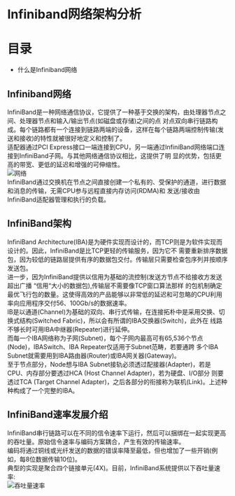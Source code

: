Infiniband网络架构分析
==

目录
==

- 什么是Infiniband网络     

Infiniband网络
----
InfiniBand是一种网络通信协议，它提供了一种基于交换的架构，由处理器节点之间、处理器节点和输入/输出节点(如磁盘或存储)之间的点
对点双向串行链路构成。每个链路都有一个连接到链路两端的设备，这样在每个链路两端控制传输(发送和接收)的特性就被很好地定义和控制了。  
适配器通过PCI Express接口一端连接到CPU，另一端通过InfiniBand网络端口连接到InfiniBand子网。与其他网络通信协议相比，这提供了明
显的优势，包括更高的带宽、更低的延迟和增强的可伸缩性。   
![网络](http://m.qpic.cn/psc?/V10d7b8e2YPTcE/T7ZeoLlLvDuhDKIHjjjMLVQ0EdCmxjnUo4TUeU*22KEuab75u09MD9IpzerADZDgUMmHZIzpx7qFZI4I51gay7LUN4hmRBrRubQaD3xAzzY!/b&bo=dgIuAQAAAAARF3s!&rf=viewer_4)    
InfiniBand通过交换机在节点之间直接创建一个私有的、受保护的通道，进行数据和消息的传输，无需CPU参与远程直接内存访问(RDMA)和
发送/接收由InfiniBand适配器管理和执行的负载。   

InfiniBand架构
----
InfiniBand Architecture(IBA)是为硬件实现而设计的，而TCP则是为软件实现而设计的。因此，InfiniBand是比TCP更轻的传输服务，因为它不
需要重新排序数据包，因为较低的链路层提供有序的数据包交付。传输层只需要检查包序列并按顺序发送包。    
进一步，因为InfiniBand提供以信用为基础的流控制(发送方节点不给接收方发送超出广播 “信用“大小的数据包),传输层不需要像TCP窗口算法那样
的包机制确定最优飞行包的数量。这使得高效的产品能够以非常低的延迟和可忽略的CPU利用率向应用程序交付56、100Gb/s的数据速率。    
IB是以通道(Channel)为基础的双向、串行式传输，在连接拓朴中是采用交换、切换式结构(Switched Fabric)，所以会有所谓的IBA交换器(Switch)，此外在
线路不够长时可用IBA中继器(Repeater)进行延伸。    
而每一个IBA网络称为子网(Subnet)，每个子网内最高可有65,536个节点(Node)，IBASwitch、IBA Repeater仅适用于Subnet范畴，若要通跨
多个IBA Subnet就需要用到IBA路由器(Router)或IBA网关器(Gateway)。    
至于节点部分，Node想与IBA Subnet接轨必须透过配接器(Adapter)，若是CPU、内存部分要透过HCA (Host Channel Adapter)，若为硬盘、I/O部分
则要透过TCA (Target Channel Adapter)，之后各部分的衔接称为联机(Link)。上述种种构成了一个完整的IBA。     

InfiniBand速率发展介绍               
----        
InfiniBand串行链路可以在不同的信令速率下运行，然后可以捆绑在一起实现更高的吞吐量。原始信令速率与编码方案耦合，产生有效的传输速率。   
编码将通过铜线或光纤发送的数据的错误率降至最低，但也增加了一些开销(例如，每8位数据传输10位)。     
典型的实现是聚合四个链接单元(4X)。目前，InfiniBand系统提供以下吞吐量速率:         
![吞吐量速率](https://m.qpic.cn/psc?/V10d7b8e2YPTcE/T7ZeoLlLvDuhDKIHjjjMLYgCPRkga4huE5BbAXK10Eh.cBQKEF0K1Vr1SWYLE4B8GpjlKE*Q79dHcg03*EhcoFh1qVogYjz85dGulYROmfc!/b&bo=YwIvAQAAAAARB38!&rf=viewer_4)      

